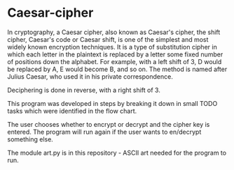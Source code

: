 # Caesar-cipher
In cryptography, a Caesar cipher, also known as Caesar's cipher, the shift cipher, Caesar's code or Caesar shift, is one of the simplest and most widely known encryption techniques. It is a type of substitution cipher in which each letter in the plaintext is replaced by a letter some fixed number of positions down the alphabet. For example, with a left shift of 3, D would be replaced by A, E would become B, and so on. The method is named after Julius Caesar, who used it in his private correspondence.

Deciphering is done in reverse, with a right shift of 3.

This program was developed in steps by breaking it down in small TODO tasks which were identified in the flow chart.

The user chooses whether to encrypt or decrypt and the cipher key is entered. The program will run again if the user wants to en/decrypt something else.

The module art.py is in this repository - ASCII art needed for the program to run.
